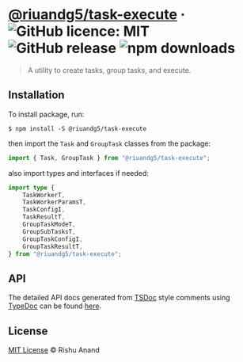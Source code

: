 # [@riuandg5/task-execute](https://www.npmjs.com/package/@riuandg5/task-execute) &middot; ![GitHub licence: MIT](https://img.shields.io/github/license/riuandg5/task-execute) ![GitHub release](https://img.shields.io/github/v/release/riuandg5/task-execute) ![npm downloads](https://img.shields.io/npm/dt/%40riuandg5/task-execute)

> A utility to create tasks, group tasks, and execute.

## Installation

To install package, run:

```
$ npm install -S @riuandg5/task-execute
```

then import the `Task` and `GroupTask` classes from the package:

```ts
import { Task, GroupTask } from "@riuandg5/task-execute";
```

also import types and interfaces if needed:

```ts
import type {
    TaskWorkerT,
    TaskWorkerParamsT,
    TaskConfigI,
    TaskResultT,
    GroupTaskModeT,
    GroupSubTasksT,
    GroupTaskConfigI,
    GroupTaskResultT,
} from "@riuandg5/task-execute";
```

## API

The detailed API docs generated from [TSDoc](https://github.com/microsoft/tsdoc) style comments using [TypeDoc](https://github.com/TypeStrong/typedoc) can be found [here](https://riuandg5.github.io/task-execute/).

## License

[MIT License](LICENSE) © Rishu Anand
